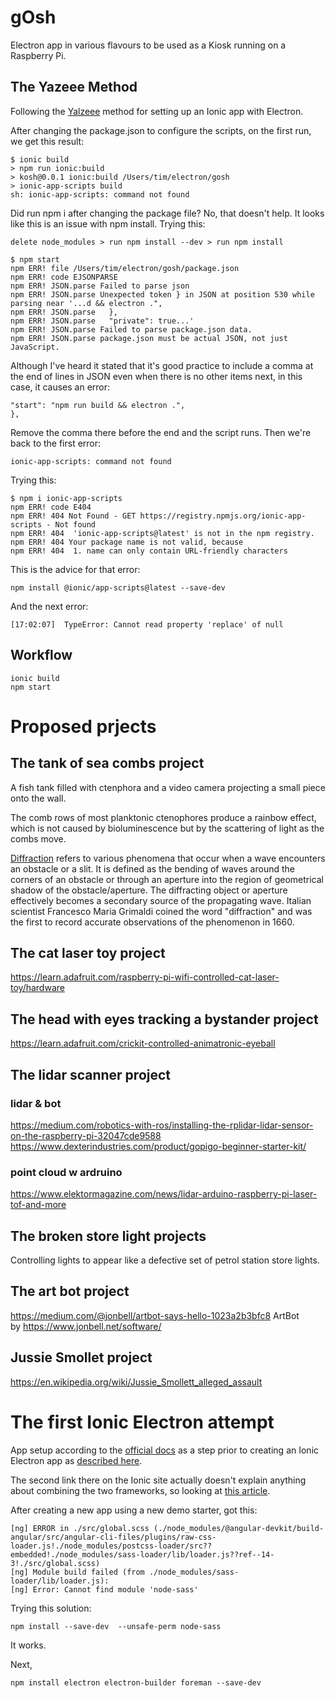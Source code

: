 # gOsh

Electron app in various flavours to be used as a Kiosk running on a Raspberry Pi.


## The Yazeee Method

Following the [Yalzeee](https://steemit.com/utopian-io/@yalzeee/ionic-tutorials-working-with-electron-api-s) method for setting up an Ionic app with Electron.

After changing the package.json to configure the scripts, on the first run, we get this result:
```
$ ionic build
> npm run ionic:build
> kosh@0.0.1 ionic:build /Users/tim/electron/gosh
> ionic-app-scripts build
sh: ionic-app-scripts: command not found
```

Did run npm i after changing the package file?  No, that doesn't help.  It looks like this is an issue with npm install.  Trying this:
```
delete node_modules > run npm install --dev > run npm install
```

```
$ npm start
npm ERR! file /Users/tim/electron/gosh/package.json
npm ERR! code EJSONPARSE
npm ERR! JSON.parse Failed to parse json
npm ERR! JSON.parse Unexpected token } in JSON at position 530 while parsing near '...d && electron .",
npm ERR! JSON.parse   },
npm ERR! JSON.parse   "private": true...'
npm ERR! JSON.parse Failed to parse package.json data.
npm ERR! JSON.parse package.json must be actual JSON, not just JavaScript.
```

Although I've heard it stated that it's good practice to include a comma at the end of lines in JSON even when there is no other items next, in this case, it causes an error:
```
"start": "npm run build && electron .",
},
```

Remove the comma there before the end and the script runs.  Then we're back to the first error:
```
ionic-app-scripts: command not found
```

Trying this:
```
$ npm i ionic-app-scripts
npm ERR! code E404
npm ERR! 404 Not Found - GET https://registry.npmjs.org/ionic-app-scripts - Not found
npm ERR! 404  'ionic-app-scripts@latest' is not in the npm registry.
npm ERR! 404 Your package name is not valid, because
npm ERR! 404  1. name can only contain URL-friendly characters
```

This is the advice for that error:
```
npm install @ionic/app-scripts@latest --save-dev
```

And the next error:
```
[17:02:07]  TypeError: Cannot read property 'replace' of null
```





## Workflow

```
ionic build
npm start
```




# Proposed prjects


## The tank of sea combs project

A fish tank filled with ctenphora and a video camera projecting a small piece onto the wall.

The comb rows of most planktonic ctenophores produce a rainbow effect, which is not caused by bioluminescence but by the scattering of light as the combs move.

[Diffraction](https://en.wikipedia.org/wiki/Diffraction) refers to various phenomena that occur when a wave encounters an obstacle or a slit. It is defined as the bending of waves around the corners of an obstacle or through an aperture into the region of geometrical shadow of the obstacle/aperture. The diffracting object or aperture effectively becomes a secondary source of the propagating wave. Italian scientist Francesco Maria Grimaldi coined the word "diffraction" and was the first to record accurate observations of the phenomenon in 1660.


## The cat laser toy project

https://learn.adafruit.com/raspberry-pi-wifi-controlled-cat-laser-toy/hardware

## The head with eyes tracking a bystander project

https://learn.adafruit.com/crickit-controlled-animatronic-eyeball


## The lidar scanner project

### lidar & bot

https://medium.com/robotics-with-ros/installing-the-rplidar-lidar-sensor-on-the-raspberry-pi-32047cde9588
https://www.dexterindustries.com/product/gopigo-beginner-starter-kit/

### point cloud w ardruino

https://www.elektormagazine.com/news/lidar-arduino-raspberry-pi-laser-tof-and-more


## The broken store light projects

Controlling lights to appear like a defective set of petrol station store lights.


## The art bot project
https://medium.com/@jonbell/artbot-says-hello-1023a2b3bfc8
ArtBot by https://www.jonbell.net/software/

## Jussie Smollet project

https://en.wikipedia.org/wiki/Jussie_Smollett_alleged_assault



# The first Ionic Electron attempt

App setup according to the [official docs](https://electronjs.org/docs/tutorial/first-app) as a step prior to creating an Ionic Electron app as [described here](https://ionicframework.com/docs/publishing/desktop-app).

The second link there on the Ionic site actually doesn't explain anything about combining the two frameworks, so looking at [this article](https://medium.com/@LohaniDamodar/lets-make-desktop-application-with-ionic-3-and-electron-44316f82901d).

After creating a new app using a new demo starter, got this:
```
[ng] ERROR in ./src/global.scss (./node_modules/@angular-devkit/build-angular/src/angular-cli-files/plugins/raw-css-loader.js!./node_modules/postcss-loader/src??embedded!./node_modules/sass-loader/lib/loader.js??ref--14-3!./src/global.scss)
[ng] Module build failed (from ./node_modules/sass-loader/lib/loader.js):
[ng] Error: Cannot find module 'node-sass'
```

Trying this solution:
```
npm install --save-dev  --unsafe-perm node-sass
```

It works.

Next,
```
npm install electron electron-builder foreman --save-dev
```
